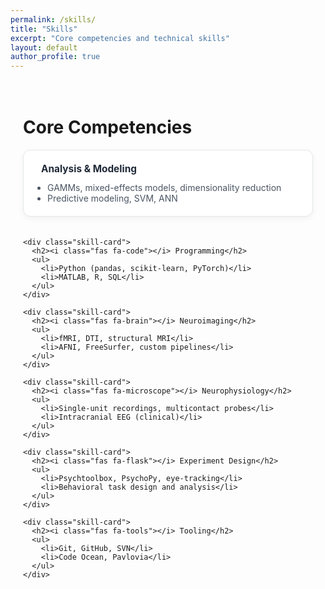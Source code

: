 ```yaml
---
permalink: /skills/
title: "Skills"
excerpt: "Core competencies and technical skills"
layout: default
author_profile: true
---
```


<div class="skills-page-container">
  <h1>Core Competencies</h1>

  <div class="skills-grid">
    <div class="skill-card">
      <h2><i class="fas fa-chart-line"></i> Analysis & Modeling</h2>
      <ul>
        <li>GAMMs, mixed-effects models, dimensionality reduction</li>
        <li>Predictive modeling, SVM, ANN</li>
      </ul>
    </div>

    <div class="skill-card">
      <h2><i class="fas fa-code"></i> Programming</h2>
      <ul>
        <li>Python (pandas, scikit-learn, PyTorch)</li>
        <li>MATLAB, R, SQL</li>
      </ul>
    </div>

    <div class="skill-card">
      <h2><i class="fas fa-brain"></i> Neuroimaging</h2>
      <ul>
        <li>fMRI, DTI, structural MRI</li>
        <li>AFNI, FreeSurfer, custom pipelines</li>
      </ul>
    </div>

    <div class="skill-card">
      <h2><i class="fas fa-microscope"></i> Neurophysiology</h2>
      <ul>
        <li>Single-unit recordings, multicontact probes</li>
        <li>Intracranial EEG (clinical)</li>
      </ul>
    </div>

    <div class="skill-card">
      <h2><i class="fas fa-flask"></i> Experiment Design</h2>
      <ul>
        <li>Psychtoolbox, PsychoPy, eye-tracking</li>
        <li>Behavioral task design and analysis</li>
      </ul>
    </div>

    <div class="skill-card">
      <h2><i class="fas fa-tools"></i> Tooling</h2>
      <ul>
        <li>Git, GitHub, SVN</li>
        <li>Code Ocean, Pavlovia</li>
      </ul>
    </div>
  </div>
</div>

<style>
.skills-page-container { max-width: 1000px; margin: 0 auto; padding: 20px; }
.skills-grid { display: grid; grid-template-columns: repeat(auto-fit, minmax(260px, 1fr)); gap: 20px; }
.skill-card { background: white; border: 1px solid #e5e7eb; border-radius: 12px; padding: 20px; box-shadow: 0 3px 10px rgba(0,0,0,0.05); }
.skill-card h2 { margin: 0 0 12px; color: #1f2937; font-size: 1.1em; }
.skill-card h2 i { color: #2563eb; margin-right: 8px; }
.skill-card ul { margin: 0; padding-left: 18px; color: #4b5563; }
@media (max-width: 768px) { .skills-grid { grid-template-columns: 1fr; } }
</style>


